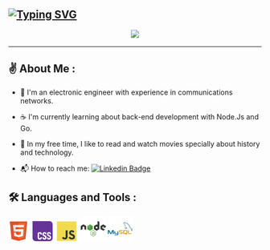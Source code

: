 [![Typing SVG](https://readme-typing-svg.herokuapp.com?font=M&duration=4000&pause=2000&width=1000&lines=Hey%2C+I'm+Carlos+%F0%9F%91%8B+A+backend+developer+excited+to+share+my+work.+Feel+free+to+explore!+%F0%9F%8C%9F)](https://git.io/typing-svg)
---
<div id="header" align="center">
  <img src="https://media0.giphy.com/media/v1.Y2lkPTc5MGI3NjExZjVwNmVuM3Q2ZG52ZDR6aWlteGt4OG5pa2phc2wweXNzemZ0bzUxNSZlcD12MV9pbnRlcm5hbF9naWZfYnlfaWQmY3Q9cw/TBf2czxR420jCORE0o/giphy.webp" width="200"/>
</div>

---

## ✌️ About Me :


- 🔋 I'm an electronic engineer with experience in communications networks.

- ☕ I'm currently learning about back-end development with Node.Js and Go.

- 🍿 In my free time, I like to read and watch movies specially about history and technology.

- 📬 How to reach me: [![Linkedin Badge](https://img.shields.io/badge/-carlosluquec-blue?style=flat&logo=Linkedin&logoColor=white)](https://www.linkedin.com/in/carlosluquec/)

## 🛠️ Languages and Tools :

<div>
  <img src="https://github.com/devicons/devicon/blob/master/icons/html5/html5-original.svg" title="HTML5" alt="HTML" width="40" height="40"/>&nbsp;
  <img src="https://github.com/CSS-Next/logo.css/blob/main/css.svg" title="CSS" alt="CSS" width="40" height="40"/>&nbsp;
  <img src="https://github.com/devicons/devicon/blob/master/icons/javascript/javascript-original.svg" title="JavaScript" alt="JavaScript" width="40" height="40"/>&nbsp;
  <img src="https://github.com/devicons/devicon/blob/master/icons/nodejs/nodejs-original-wordmark.svg" title="Node" **alt="Node" width="50" height="50"/> 
  <img src="https://github.com/devicons/devicon/blob/master/icons/mysql/mysql-original-wordmark.svg" title="MySQL"  alt="MySQL" width="50" height="50"/>&nbsp;
</div>

